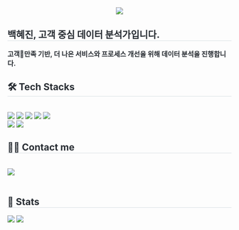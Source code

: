 <div align= "center">
    <img src="https://capsule-render.vercel.app/api?type=soft&color=0:000305,100:050200&height=120&text=Customer,%20Insights&animation=fadeIn&fontColor=fbe137&fontSize=40" />
    </div>
    <div style="text-align: left;"> 
    <h2 style="border-bottom: 1px solid #d8dee4; color: #282d33;"> 백혜진, 고객 중심 데이터 분석가입니다. </h2>  
    <div style="font-weight: 700; font-size: 15px; text-align: left; color: #282d33;">고객만족 기반, 더 나은 서비스와 프로세스 개선을 위해 데이터 분석을 진행합니다. </div> 
    </div>
    <div style="text-align: left;">
    <h2 style="border-bottom: 1px solid #d8dee4; color: #282d33;"> 🛠️ Tech Stacks </h2> <br> 
    <div style="margin: ; text-align: left;" "text-align: left;"> <img src="https://img.shields.io/badge/Django-092E20?style=flat-square&logo=Django&logoColor=white">
          <img src="https://img.shields.io/badge/Github-181717?style=flat-square&logo=Github&logoColor=white">
          <img src="https://img.shields.io/badge/HTML5-E34F26?style=flat-square&logo=HTML5&logoColor=white">
          <img src="https://img.shields.io/badge/MySQL-4479A1?style=flat-square&logo=MySQL&logoColor=white">
          <img src="https://img.shields.io/badge/Notion-000000?style=flat-square&logo=Notion&logoColor=white">
          <br/><img src="https://img.shields.io/badge/Python-3776AB?style=flat-square&logo=Python&logoColor=white">
          <img src="https://img.shields.io/badge/Slack-4A154B?style=flat-square&logo=Slack&logoColor=white">
          </div>
    </div>
    <div style="text-align: left;">
    <h2 style="border-bottom: 1px solid #d8dee4; color: #282d33;"> 🧑‍💻 Contact me </h2> <br> 
    <div style="text-align: left;"> <a href=https://velog.io/@hyejinbeck> <img src="https://img.shields.io/badge/Velog-20C997?style=flat-square&logo=Velog&logoColor=white&link=https://velog.io/@hyejinbeck"> </a>
          </div>  <br> 
    <div style="text-align: left;">  </div> 
    </div>
    <div style="text-align: left;"> 
    <h2 style="border-bottom: 1px solid #d8dee4; color: #282d33;"> 🏅 Stats </h2> <div style="text-align: left;"> <img src="https://github-readme-stats.vercel.app/api?username=hyejinbeck&bg_color=180,fbea79,00000000&title_color=000000&text_color=000000"
         /> <img src="https://github-readme-stats.vercel.app/api/top-langs/?username=hyejinbeck&layout=compact&bg_color=180,fbea79,00000000&title_color=000000&text_color=000000"
           /> </div> 
    </div>
    
